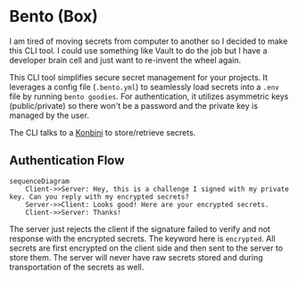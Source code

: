 # Bento (Box)

I am tired of moving secrets from computer to another so I decided to make this CLI tool.
I could use something like Vault to do the job but I have a developer brain cell and just want to re-invent
the wheel again.

This CLI tool simplifies secure secret management for your projects. It leverages a config file (`.bento.yml`) to seamlessly load secrets into a `.env` file by running `bento goodies`.
For authentication, it utilizes asymmetric keys (public/private) so there won't be a password and the private key is managed by the user.


The CLI talks to a [Konbini](https://github.com/juancwu/konbini) to store/retrieve secrets.

## Authentication Flow

```mermaid
sequenceDiagram
    Client->>Server: Hey, this is a challenge I signed with my private key. Can you reply with my encrypted secrets?
    Server->>Client: Looks good! Here are your encrypted secrets.
    Client->>Server: Thanks!
```

The server just rejects the client if the signature failed to verify and not response with the encrypted secrets.
The keyword here is `encrypted`. All secrets are first encrypted on the client side
and then sent to the server to store them. The server will never have raw secrets stored
and during transportation of the secrets as well.
